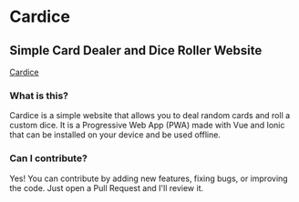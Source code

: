 # Cardice
## Simple Card Dealer and Dice Roller Website
[Cardice](https://cardice.vercel.app/)

### What is this?
Cardice is a simple website that allows you to deal random cards and roll a custom dice. It is a Progressive Web App (PWA) made with Vue and Ionic that can be installed on your device and be used offline.

### Can I contribute?

Yes! You can contribute by adding new features, fixing bugs, or improving the code. Just open a Pull Request and I'll review it.
